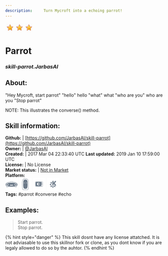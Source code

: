 ```yaml
---    
description:     Turn Mycroft into a echoing parrot!  
---    
```

![](../.gitbook/assets/star.png)![](../.gitbook/assets/star.png)![](../.gitbook/assets/star.png)  
# Parrot  
### _skill-parrot.JarbasAl_  
## About:  
"Hey Mycroft, start parrot"
"hello"
hello
"what"
what
"who are you"
who are you
"Stop parrot"

NOTE: This illustrates the converse() method.

## Skill information:  
**Github:** | [https://github.com/JarbasAl/skill-parrot](https://github.com/JarbasAl/skill-parrot)  
**Owner:** | [@JarbasAl](https://github.com/JarbasAl)  
**Created:** | 2017 Mar 04 22:33:40 UTC  **Last updated:** 2019 Jan 10 17:59:00 UTC  
**License:** | No License  
**Market status:** | [Not in Market](https://market.mycroft.ai/skill/)  
**Platform:**  
 ![](../.gitbook/assets/mark-1-icon.png)  ![](../.gitbook/assets/mark-2-icon.png)  ![](../.gitbook/assets/picroft-icon.png)  ![](../.gitbook/assets/kde.png)   
**Tags:** \#parrot \#converse \#echo   
## Examples:  
> Start parrot.  
> Stop parrot.  
  
{% hint style="danger" %}
This skill dosnt have any license attatched. It is not adviasable to use this skillnor fork or clone, as you dont know if you are legaly allowed to do so by the auhtor.
{% endhint %}
